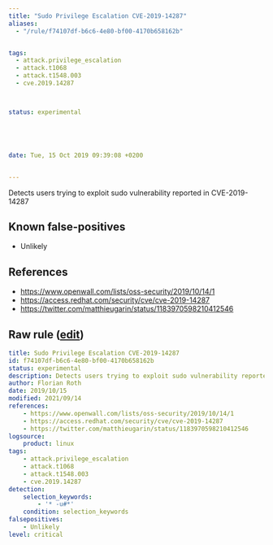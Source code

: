 ```yaml
---
title: "Sudo Privilege Escalation CVE-2019-14287"
aliases:
  - "/rule/f74107df-b6c6-4e80-bf00-4170b658162b"


tags:
  - attack.privilege_escalation
  - attack.t1068
  - attack.t1548.003
  - cve.2019.14287



status: experimental





date: Tue, 15 Oct 2019 09:39:08 +0200


---
```


Detects users trying to exploit sudo vulnerability reported in CVE-2019-14287

<!--more-->


## Known false-positives

* Unlikely



## References

* https://www.openwall.com/lists/oss-security/2019/10/14/1
* https://access.redhat.com/security/cve/cve-2019-14287
* https://twitter.com/matthieugarin/status/1183970598210412546


## Raw rule ([edit](https://github.com/SigmaHQ/sigma/edit/master/rules/linux/builtin/lnx_sudo_cve_2019_14287.yml))
```yaml
title: Sudo Privilege Escalation CVE-2019-14287
id: f74107df-b6c6-4e80-bf00-4170b658162b
status: experimental
description: Detects users trying to exploit sudo vulnerability reported in CVE-2019-14287
author: Florian Roth
date: 2019/10/15
modified: 2021/09/14
references:
    - https://www.openwall.com/lists/oss-security/2019/10/14/1
    - https://access.redhat.com/security/cve/cve-2019-14287
    - https://twitter.com/matthieugarin/status/1183970598210412546
logsource:
    product: linux
tags:
    - attack.privilege_escalation
    - attack.t1068
    - attack.t1548.003
    - cve.2019.14287
detection:
    selection_keywords:
        - '* -u#*'
    condition: selection_keywords
falsepositives:
    - Unlikely
level: critical
```
